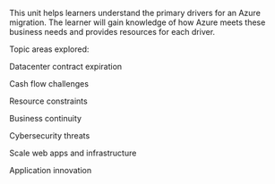 This unit helps learners understand the primary drivers for an Azure migration. The learner will gain knowledge of how Azure meets these business needs and provides resources for each driver. 

 

Topic areas explored: 

Datacenter contract expiration 

Cash flow challenges 

Resource constraints  

Business continuity 

Cybersecurity threats 

Scale web apps and infrastructure  

Application innovation 